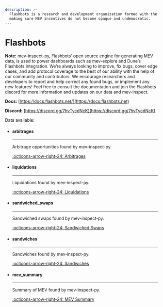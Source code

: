 ```yaml
---
description: >-
  Flashbots is a research and development organization formed with the goal of
  making sure MEV incentives do not become opaque and undemocratic.
---
```


# Flashbots

**Note:** mev-inspect-py, Flashbots’ open source engine for generating MEV data, is used to power dashboards such as mev-explore and Dune’s Flashbots integration. We’re always looking to improve, fix bugs, cover edge cases, and add protocol coverage to the best of our ability with the help of our community and contributors. We encourage researchers and developers to report and help correct any found bugs, or implement any new features! Feel free to consult the documentation and join the Flashbots discord for more information and updates on our data and mev-inspect.

**Docs:** [https://docs.flashbots.net/](https://docs.flashbots.net)

**Discord:** [https://discord.gg/7hvTycdNcK](https://discord.gg/7hvTycdNcK)

Data available:

<div class="grid cards" markdown>

- #### arbitrages

  ---

  Arbitrage opportunities found by mev-inspect-py.

  [:octicons-arrow-right-24: Arbitrages](arbitrages.md)

- #### liquidations

  ---

  Liquidations found by mev-inspect-py.

  [:octicons-arrow-right-24: Liquidations](liquidations.md)

- #### sandwiched_swaps

  ---

  Sandwiched swaps found by mev-inspect-py.

  [:octicons-arrow-right-24: Sandwiched Swaps](sandwiched-swaps.md)

- #### sandwiches 

  ---

  Sandwiches found by mev-inspect-py.

  [:octicons-arrow-right-24: Sandwiches](sandwiches.md)


- #### mev_summary

  ---

  Summary of MEV found by mev-inspect-py.

  [:octicons-arrow-right-24: MEV Summary](mev_summary.md)

  
